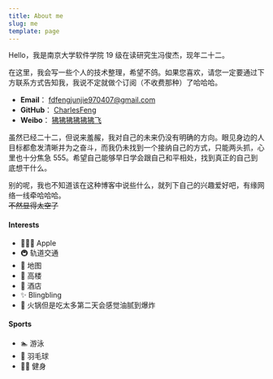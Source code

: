 ```yaml
---
title: About me
slug: me
template: page
---
```


Hello，我是南京大学软件学院 19 级在读研究生冯俊杰，现年二十二。

在这里，我会写一些个人的技术整理，希望不鸽。如果您喜欢，请您一定要通过下方联系方式告知我，我说不定就做个订阅（不收费那种）了哈哈哈。

+ **Email**： <fdfengjunjie970407@gmail.com>
+ **GitHub**： [CharlesFeng](https://github.com/CharlesFeng47)
+ **Weibo**： [狒狒狒狒狒狒飞](https://weibo.com/u/5708997053)

虽然已经二十二，但说来羞赧，我对自己的未来仍没有明确的方向。眼见身边的人目标都愈发清晰并为之奋斗，而我仍未找到一个接纳自己的方式，只能两头抓，心里也十分焦急 555。希望自己能够早日学会跟自己和平相处，找到真正的自己到底想干什么。

别的呢，我也不知道该在这种博客中说些什么，就列下自己的兴趣爱好吧，有缘网络一线牵哈哈哈。<br>~~不然显得太空了~~

#### Interests

+ 👨🏻‍💻 Apple
+ 🚇 轨道交通
+ 🍁 地图
+ 🌆 高楼
+ 🏨 酒店
+ ✨ Blingbling
+ 🥘 火锅但是吃太多第二天会感觉油腻到爆炸

#### Sports

+ 🏊 游泳
+ 🏸 羽毛球
+ 💪🏻 健身